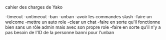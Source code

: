 cahier des charges de Yako

-timeout
-untimeout 
-ban 
-unban
-avoir les commandes slash
-faire un welcome
-mettre un auto role
-clear un chat 
-faire en sorte qu'il fonctionne bien sans un rôle admin mais avec son propre role
-faire en sorte qu'il n'y a pas besoin de l'ID de la personne banni pour l'unban